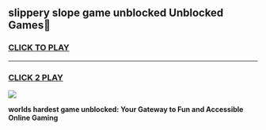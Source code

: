 
## slippery slope game unblocked Unblocked Games👋
<h3>
<a href="https://premium.freeplayer.one?title=slippery_slope_game_unblocked&ref=16F">CLICK TO PLAY</a></h3>
<hr>

<h3>
<a href="https://premium.freeplayer.one?title=slippery_slope_game_unblocked&ref=16F">CLICK 2 PLAY</a>
  
</h3>

<a href="https://premium.freeplayer.one?title=slippery_slope_game_unblocked&ref=16F/"><img src="https://clearcache.store/games.png"></a>


**worlds hardest game unblocked: Your Gateway to Fun and Accessible Online Gaming**
